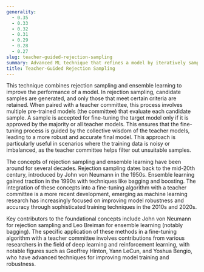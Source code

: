 ```yaml
---
generality:
  - 0.35
  - 0.33
  - 0.32
  - 0.31
  - 0.29
  - 0.28
  - 0.27
slug: teacher-guided-rejection-sampling
summary: Advanced ML technique that refines a model by iteratively sampling and accepting data based on evaluations from multiple expert models (teachers).
title: Teacher-Guided Rejection Sampling
---
```


This technique combines rejection sampling and ensemble learning to improve the performance of a model. In rejection sampling, candidate samples are generated, and only those that meet certain criteria are retained. When paired with a teacher committee, this process involves multiple pre-trained models (the committee) that evaluate each candidate sample. A sample is accepted for fine-tuning the target model only if it is approved by the majority or all teacher models. This ensures that the fine-tuning process is guided by the collective wisdom of the teacher models, leading to a more robust and accurate final model. This approach is particularly useful in scenarios where the training data is noisy or imbalanced, as the teacher committee helps filter out unsuitable samples.

The concepts of rejection sampling and ensemble learning have been around for several decades. Rejection sampling dates back to the mid-20th century, introduced by John von Neumann in the 1950s. Ensemble learning gained traction in the 1990s with techniques like bagging and boosting. The integration of these concepts into a fine-tuning algorithm with a teacher committee is a more recent development, emerging as machine learning research has increasingly focused on improving model robustness and accuracy through sophisticated training techniques in the 2010s and 2020s.

Key contributors to the foundational concepts include John von Neumann for rejection sampling and Leo Breiman for ensemble learning (notably bagging). The specific application of these methods in a fine-tuning algorithm with a teacher committee involves contributions from various researchers in the field of deep learning and reinforcement learning, with notable figures such as Geoffrey Hinton, Yann LeCun, and Yoshua Bengio, who have advanced techniques for improving model training and robustness.
